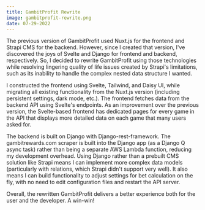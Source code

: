 ```yaml
---
title: GambitProfit Rewrite
image: gambitprofit-rewrite.png
date: 07-29-2022
---
```


The previous version of GambitProfit used Nuxt.js for the frontend and Strapi CMS for the backend. However, since I created that version, I've discovered the joys of Svelte and Django for frontend and backend, respectively. So, I decided to rewrite GambitProfit using those technologies while resolving lingering quality of life issues created by Strapi's limitations, such as its inability to handle the complex nested data structure I wanted.

I constructed the frontend using Svelte, Tailwind, and Daisy UI, while migrating all existing functionality from the Nuxt.js version (including persistent settings, dark mode, etc.). The frontend fetches data from the backend API using Svelte's endpoints. As an improvement over the previous version, the Svelte-based frontend has dedicated pages for every game in the API that displays more detailed data on each game that many users asked for.

The backend is built on Django with Django-rest-framework. The gambitrewards.com scraper is built into the Django app (as a Django Q async task) rather than being a separate AWS Lambda function, reducing my development overhead. Using Django rather than a prebuilt CMS solution like Strapi means I can implement more complex data models (particularly with relations, which Strapi didn't support very well). It also means I can build functionality to adjust settings for bet calculation on the fly, with no need to edit configuration files and restart the API server.

Overall, the rewritten GambitProfit delivers a better experience both for the user and the developer. A win-win!
